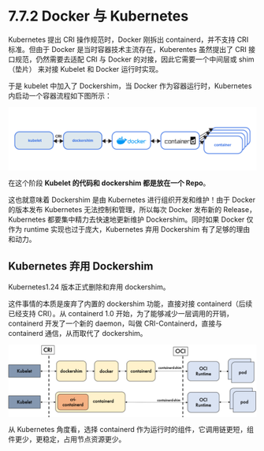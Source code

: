 # 7.7.2 Docker 与 Kubernetes

Kubernetes 提出 CRI 操作规范时，Docker 刚拆出 containerd，并不支持 CRI 标准。但由于 Docker 是当时容器技术主流存在，Kuberentes 虽然提出了 CRI 接口规范，仍然需要去适配 CRI 与 Docker 的对接，因此它需要一个中间层或 shim（垫片） 来对接 Kubelet 和 Docker 运行时实现。

于是 kubelet 中加入了 Dockershim，当 Docker 作为容器运行时，Kubernetes 内启动一个容器流程如下图所示：

<div  align="center">
	<img src="../assets/dockershim.png" width = "600"  align=center />
</div>


在这个阶段 **Kubelet 的代码和 dockershim 都是放在一个 Repo**。

这也就意味着 Dockershim 是由 Kubernetes 进行组织开发和维护！由于 Docker 的版本发布 Kubernetes 无法控制和管理，所以每次 Docker 发布新的 Release，Kubernetes 都要集中精力去快速地更新维护 Dockershim。同时如果 Docker 仅作为 runtime 实现也过于庞大，Kubernetes 弃用 Dockershim 有了足够的理由和动力。

## Kubernetes 弃用 Dockershim

Kubernetes1.24 版本正式删除和弃用 dockershim。

这件事情的本质是废弃了内置的 dockershim 功能，直接对接 containerd（后续已经支持 CRI）。从 containerd 1.0 开始，为了能够减少一层调用的开销，containerd 开发了一个新的 daemon，叫做 CRI-Containerd，直接与 containerd 通信，从而取代了 dockershim。

<div  align="center">
	<img src="../assets/kubelet-cri.png" width = "550"  align=center />
</div>

从 Kubernetes 角度看，选择 containerd 作为运行时的组件，它调用链更短，组件更少，更稳定，占用节点资源更少。